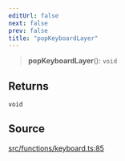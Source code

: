 ```yaml
---
editUrl: false
next: false
prev: false
title: "popKeyboardLayer"
---
```


> **popKeyboardLayer**(): `void`

## Returns

`void`

## Source

[src/functions/keyboard.ts:85](https://github.com/relishinc/dill-pixel/blob/10f512f7f577ca5e74162827f11215b28df5ca97/src/functions/keyboard.ts#L85)
